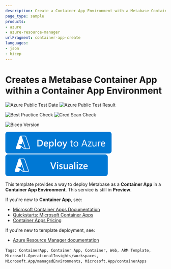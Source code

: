 ```yaml
---
description: Create a Container App Environment with a Metabase Container App.
page_type: sample
products:
- azure
- azure-resource-manager
urlFragment: container-app-create
languages:
- json
- bicep
---
```

# Creates a Metabase Container App within a Container App Environment

![Azure Public Test Date](https://azurequickstartsservice.blob.core.windows.net/badges/quickstarts/microsoft.app/container-app-create/PublicLastTestDate.svg)
![Azure Public Test Result](https://azurequickstartsservice.blob.core.windows.net/badges/quickstarts/microsoft.app/container-app-create/PublicDeployment.svg)

![Best Practice Check](https://azurequickstartsservice.blob.core.windows.net/badges/quickstarts/microsoft.app/container-app-create/BestPracticeResult.svg)
![Cred Scan Check](https://azurequickstartsservice.blob.core.windows.net/badges/quickstarts/microsoft.app/container-app-create/CredScanResult.svg)

![Bicep Version](https://azurequickstartsservice.blob.core.windows.net/badges/quickstarts/microsoft.app/container-app-create/BicepVersion.svg)

[![Deploy To Azure](https://raw.githubusercontent.com/Azure/azure-quickstart-templates/master/1-CONTRIBUTION-GUIDE/images/deploytoazure.svg?sanitize=true)](https://portal.azure.com/#create/Microsoft.Template/uri/https%3A%2F%2Fraw.githubusercontent.com%2Fcharris-msft%2Fdeploytoazure%2Fmetabase%2Fazuredeploy.json)
[![Visualize](https://raw.githubusercontent.com/Azure/azure-quickstart-templates/master/1-CONTRIBUTION-GUIDE/images/visualizebutton.svg?sanitize=true)](http://armviz.io/#/?load=https%3A%2F%2Fraw.githubusercontent.com%2Fcharris-msft%2Fdeploytoazure%2Fmetabase%2Fazuredeploy.json)

This template provides a way to deploy Metabase as a **Container App** in a **Container App Environment**. This service is still in **Preview**.

If you're new to **Container App**, see:

- [Microsoft Container Apps Documentation](https://docs.microsoft.com/azure/container-apps/)
- [Quickstarts: Microsoft Container Apps](https://docs.microsoft.com/azure/container-apps/get-started)
- [Container Apps Pricing](https://azure.microsoft.com/pricing/details/container-apps/)

If you're new to template deployment, see:

- [Azure Resource Manager documentation](https://docs.microsoft.com/azure/azure-resource-manager/)

`Tags: ContainerApp, Container App, Container, Web, ARM Template, Microsoft.OperationalInsights/workspaces, Microsoft.App/managedEnvironments, Microsoft.App/containerApps`
